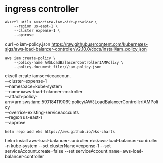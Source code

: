 # ingress controller
```
eksctl utils associate-iam-oidc-provider \
    --region us-east-1 \
    --cluster expense-1 \
    --approve
```
curl -o iam-policy.json https://raw.githubusercontent.com/kubernetes-sigs/aws-load-balancer-controller/v2.10.0/docs/install/iam_policy.json
```
aws iam create-policy \
    --policy-name AWSLoadBalancerControllerIAMPolicy \
    --policy-document file://iam-policy.json
```
eksctl create iamserviceaccount \
--cluster=expense-1 \
--namespace=kube-system \
--name=aws-load-balancer-controller \
--attach-policy-arn=arn:aws:iam::590184119069:policy/AWSLoadBalancerControllerIAMPolicy \
--override-existing-serviceaccounts \
--region us-east-1 \
--approve
```
helm repo add eks https://aws.github.io/eks-charts
```
helm install aws-load-balancer-controller eks/aws-load-balancer-controller -n kube-system --set clusterName=expense-1 --set serviceAccount.create=false --set serviceAccount.name=aws-load-balancer-controller
```